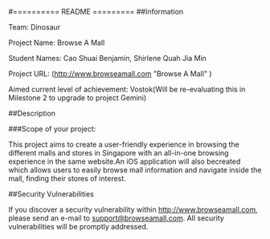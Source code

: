 #==========  README =========
##Information

Team: Dinosaur


Project Name: Browse A Mall


Student Names: Cao Shuai Benjamin, Shirlene Quah Jia Min


Project URL: (http://www.browseamall.com "Browse A Mall" )
					   
					
Aimed current level of achievement: Vostok(Will be re-evaluating this in Milestone 2 
 									to upgrade to project Gemini)


##Description

###Scope of your project: 

This project aims to create a user-friendly experience in browsing the different malls and stores in Singapore with an all-in-one browsing 
experience in the same website.An iOS application will also becreated which allows users to easily browse mall information and navigate
inside the mall, finding their stores of interest. 



##Security Vulnerabilities

If you discover a security vulnerability within http://www.browseamall.com, 
please send an e-mail to support@browseamall.com. All security vulnerabilities
will be promptly addressed.

